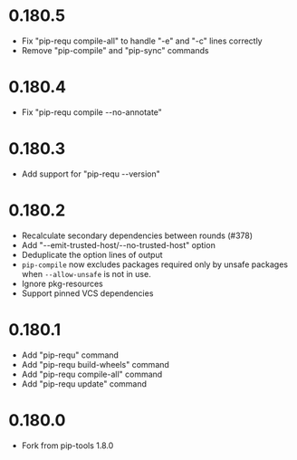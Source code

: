 # 0.180.5

- Fix "pip-requ compile-all" to handle "-e" and "-c" lines correctly
- Remove "pip-compile" and "pip-sync" commands

# 0.180.4

- Fix "pip-requ compile --no-annotate"

# 0.180.3

- Add support for "pip-requ --version"

# 0.180.2

- Recalculate secondary dependencies between rounds (#378)
- Add "--emit-trusted-host/--no-trusted-host" option
- Deduplicate the option lines of output
- `pip-compile` now excludes packages required only by unsafe packages when
  `--allow-unsafe` is not in use.
- Ignore pkg-resources
- Support pinned VCS dependencies

# 0.180.1

- Add "pip-requ" command
- Add "pip-requ build-wheels" command
- Add "pip-requ compile-all" command
- Add "pip-requ update" command

# 0.180.0

- Fork from pip-tools 1.8.0
